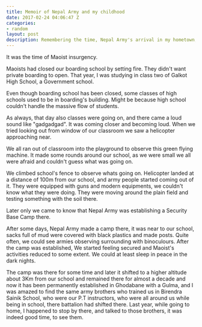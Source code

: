 ```yaml
---
title: Memoir of Nepal Army and my childhood
date: 2017-02-24 04:06:47 Z
categories:
- random
layout: post
description: Remembering the time, Nepal Army's arrival in my hometown, my perception and the consequences.
---
```


It was the time of Maoist insurgency. 

Maoists had closed our boarding school by setting fire. They didn't want private boarding to open. That year, I was studying in class two of Galkot High School, a Government school. 

Even though boarding school has been closed, some classes of high schools used to be in boarding's building. Might be because high school couldn't handle the massive flow of students.

As always, that day also classes were going on, and there came a loud sound like "gadgadgad". It was coming closer and becoming loud.  When we tried looking out from window of our classroom we saw a helicopter approaching near.  

We all ran out of classroom into the playground to observe this green flying machine. It made some rounds around our school, as we were small we all were afraid and couldn't guess what was going on.

We climbed school's fence to observe whats going on.
Helicopter landed at a distance of 100m from our school, and army people started coming out of it. They were equipped with guns and modern equipments, we couldn't know what they were doing. They were moving around the plain field and testing something with the soil there. 

Later only we came to know that Nepal Army was establishing a Security Base Camp there. 

After some days, Nepal Army made a camp there, it was near to our school, sacks full of mud were covered with black plastics and made posts. Quite often, we could see armies observing surrounding with binoculours. After the camp was established, We started feeling secured and Maoist's activities reduced to some extent. We could at least sleep in peace in the dark nights.

The camp was there for some time and later it shifted to a higher altitude about 3Km from our school and remained there for almost a decade and now it has been permanently established in Ghodabane with a Gulma, and I was amazed to find the same army brothers who trained us in Birendra Sainik School, who were our P.T instructors, who were all around us while being in school, there battalion had shifted there. Last year, while going to home, I happened to stop by there, and talked to those brothers, it was indeed good time, to see them.







